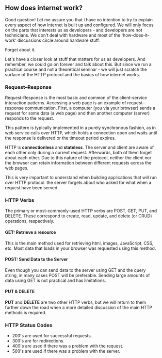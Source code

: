 ## How does internet work?
Good question! Let me assure you that I have no intention to try to explain every aspect of how Internet is built up and configured. We will only focus on the parts that interests us as developers - and developers are not technicians. We don't deal with hardware and most of the 'how-does-it-work' discussions circle around hardware stuff. 

Forget about it.

Let's have a closer look at stuff that matters for us as developers. And remember, we could go on forever and talk about this. But since we run a practical course and not a theoretical seminar - we will just scratch the surface of the HTTP protocol and the basics of how internet works.

### Request–Response
Request-Response is the most basic and common of the client-service interaction patterns. Accessing a web page is an example of request–response communication. First, a  computer (you via your browser) sends a request for some data (a web page) and then another computer (server) responds to the request. 

This pattern is typically implemented in a purely synchronous fashion, as in web service calls over HTTP, which holds a connection open and waits until the response is delivered or the timeout period expires. 

HTTP is **connectionless** and **stateless**. The server and client are aware of each other only during a current request. Afterwards, both of them forget about each other. Due to this nature of the protocol, neither the client nor the browser can retain information between different requests across the web pages.

This is very important to understand when building applications that will run over HTTP protocol: the server forgets about who asked for what when a request have been served. 

### HTTP Verbs
The primary or most-commonly-used HTTP verbs are POST, GET, PUT, and DELETE. These correspond to create, read, update, and delete (or CRUD) operations, respectively. 

#### GET: Retrieve a resource

This is the main method used for retrieving html, images, JavaScript, CSS, etc. Most data that loads in your browser was requested using this method.

#### POST: Send Data to the Server

Even though you can send data to the server using GET and the query string, in many cases POST will be preferable. Sending large amounts of data using GET is not practical and has limitations.

#### PUT & DELETE
**PUT** and **DELETE** are two other HTTP verbs, but we will return to them further down the road when a more detailed discussion of the main HTTP methods is required. 

### HTTP Status Codes
* 200's are used for successful requests.
* 300's are for redirections.
* 400's are used if there was a problem with the request.
* 500's are used if there was a problem with the server.






